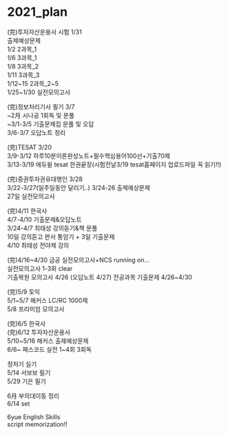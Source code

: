 # 2021_plan

(完)투자자산운용사 시험 1/31 <br>
출제예상문제<br>
1/2 2과목_1<br>
1/6 3과목_1<br>
1/8 3과목_2<br>
1/11 3과목_3<br>
1/12~15 2과목_2~5<br>
1/25~1/30 실전모의고사 <br>


(完)정보처리기사 필기 3/7 <br>
~2月 시나공 1회독 및 문풀<br>
~3/1-3/5 기출문제집 문풀 및 오답<br>
3/6-3/7 오답노트 정리<br>

(完)TESAT 3/20 <br>
3/9-3/12 하루10분이론완성노트+필수핵심용어100선+기출70제<br>
3/13-3/19 에듀윌 tesat 한권끝장(시험전날3/19 tesat홈페이지 업로드파일 꼭 읽기!!)<br>

(完)증권투자권유대행인 3/28 <br>
3/22-3/27(일주일동안 달리기..)
3/24-26 출제예상문제<br>
27일 실전모의고사<br>

(完)4/11 한국사 <br>
4/7-4/10 기출문제&오답노트 <br>
3/24-4/7 최태성 강의듣기&책 문풀<br>
10일 강의듣고 판서 통암기 + 3일 기출문제<br> 
4/10 최태성 전야제 강의

(完)4/16~4/30 금공 실전모의고사+NCS running on...<br>
실전모의고사 1-3회 clear<br>
기출복원 모의고사 4/26 (오답노트 4/27)
전공과목 기출문제 4/26~4/30

(完)5/9 토익<br>
5/1~5/7 해커스 LC/RC 1000제 <br>
5/8 프리미엄 모의고사<br>

(完)6/5 한국사<br> 
(完)6/12 투자자산운용사<br>
5/10~5/16 해커스 출제예상문제<br>
6/6~ 패스코드 실전 1~4회 3회독

정처기 실기<br>
5/14 서보보 필기<br>
5/29 기은 필기<br>

6月 부의대이동 정리<br>
6/14 set

6yue English Skills <br>
script memorization!!<br>
